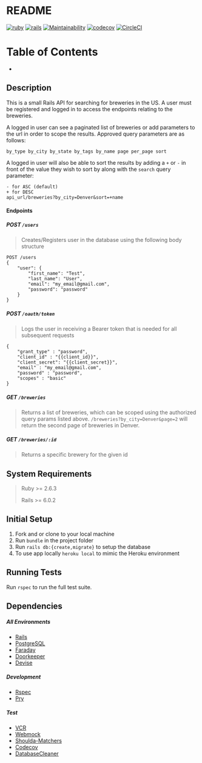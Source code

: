 # README
[![ruby](https://img.shields.io/badge/ruby-v2.6.3-red.svg)](https://www.ruby-lang.org/en/)
[![rails](https://img.shields.io/badge/rails-v6.0.2-orange.svg)](https://rubyonrails.org/)
[![Maintainability](https://api.codeclimate.com/v1/badges/85e7b18479b14f3cb801/maintainability)](https://codeclimate.com/github/mikeyduece/he_test/maintainability)
[![codecov](https://codecov.io/gh/mikeyduece/he_test/branch/master/graph/badge.svg)](https://codecov.io/gh/mikeyduece/he_test)
[![CircleCI](https://circleci.com/gh/mikeyduece/he_test.svg?style=svg)](https://circleci.com/gh/mikedyuece/he_test)

# Table of Contents
* 


Description
---
This is a small Rails API for searching for breweries in the US. A user must be registered and logged in to access
the endpoints relating to the breweries.

A logged in user can see a paginated list of breweries or add parameters to the url in order to
scope the results. Approved query parameters are as follows:
```
by_type by_city by_state by_tags by_name page per_page sort
```

A logged in user will also be able to sort the results by adding a `+` or `-` in front of the value they wish to 
sort by along with the `search` query parameter:

```
- for ASC (default)
+ for DESC
api_url/breweries?by_city=Denver&sort=+name
```

#### Endpoints
##### POST `/users`
> Creates/Registers user in the database using the following body structure
```
POST /users
{
	"user": {
		"first_name": "Test",
		"last_name": "User",
		"email": "my_email@gmail.com",
		"password": "password"
	}
}
```
##### POST `/oauth/token`
> Logs the user in receiving a Bearer token that is needed for all subsequent requests
```
{
    "grant_type" : "password",
    "client_id" : "{{client_id}}",
    "client_secret": "{{client_secret}}",
    "email" : "my_email@gmail.com",
    "password" : "password",
    "scopes" : "basic"
}
```

##### GET `/breweries`
> Returns a list of breweries, which can be scoped using the authorized query params listed above.
> `/breweries?by_city=Denver&page=2` will return the second page of breweries in Denver.

##### GET `/breweries/:id`
> Returns a specific brewery for the given id

System Requirements
---
>Ruby >= 2.6.3
>
>Rails >= 6.0.2

Initial Setup
---
1. Fork and or clone to your local machine
2. Run `bundle` in the project folder
3. Run `rails db:{create,migrate}` to setup the database
4. To use app locally `heroku local` to mimic the Heroku environment

Running Tests
---
Run `rspec` to run the full test suite.

Dependencies
---
##### All Environments
* [Rails](https://guides.rubyonrails.org/)
* [PostgreSQL](https://www.postgresql.org/)
* [Faraday](https://github.com/lostisland/faraday)
* [Doorkeeper](https://github.com/doorkeeper-gem/doorkeeper)
* [Devise](https://github.com/heartcombo/devise)

##### Development
* [Rspec](https://github.com/rspec/rspec-rails)
* [Pry](https://github.com/rweng/pry-rails)

##### Test
* [VCR](https://github.com/vcr/vcr)
* [Webmock](https://github.com/bblimke/webmock)
* [Shoulda-Matchers](https://github.com/thoughtbot/shoulda-matchers)
* [Codecov](https://github.com/codecov/codecov-ruby)
* [DatabaseCleaner](https://github.com/DatabaseCleaner/database_cleaner)



